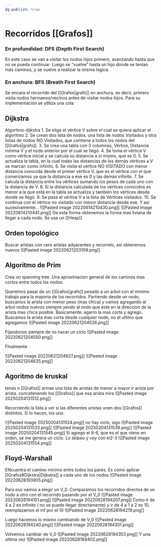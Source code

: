 ```yaml
---
dg-publish: true
---
```

# Recorridos [[Grafos]]
### En profundidad: DFS (Depth First Search)
En este caso se van a visitar los nodos hijos primero, avanzando hasta que no se pueda continuar. Luego se “vuelve” hasta un hijo donde se tenían más caminos, y se vuelve a realizar la misma lógica.

### En anchura: BFS (Breath First Search)
Se encara el recorrido del [[Grafos|grafo]] en anchura, es decir, primero visita nodos hermanos/vecinos antes de visitar nodos hijos. Para su implementación se utiliza una cola


## Dijkstra
Algoritmo dijkstra 1. 
Se elige el vértice V sobre el cual se quiera aplicar el algoritmo 
2. Se crean dos lista de nodos, una lista de nodos Visitados y otra listas de nodos NO Visitados, que contiene a todos los nodos del [[Grafos|grafo]].
3. Se crea una tabla con 3 columnas, Vértice, Distancia mínima V y el nodo anterior por el cual se llegó. 
4. Se toma el vértice V como vértice inicial y se calcula su distancia a sí mismo, que es 0. 
5. Se actualiza la tabla, en la cual todas las distancias de los demás vértices a V se marcan como infinito. 
6. Se visita el vértice NO VISITADO con menor distancia conocida desde el primer vértice V, que es el vértice con el que comenzamos ya que la distancia a ese es 0 y las demás infinito. 
7. Se calcula la distancia entre los vértices sumando los pesos de cada uno con la distancia de V. 
8. Si la distancia calculada de los vértices conocidos es menor a la que está en la tabla se actualiza y también los vértices desde donde se llegó.
9. Se pasa el vértice V a la lista de Vértices visitados. 
10. Se continua con el vértice no visitado con menor distancia desde ese. 
Y así sucesivamente...
![[Pasted image 20220614210430.png]]
![[Pasted image 20220614210441.png]]
De esta forma obtenemos la forma mas liviana de llegar a cada nodo. Se usa un [[Heap]]
## Orden topológico
Buscar aristas con cero aristas adyacentes y recorrelo, asi obtenemos nuevos ![[Pasted image 20220621203109.png]]

## Algoritmo de Prim
Crea un spanning tree. Una aproximacion general de los caminos mas cortos entre todos los nodos.

Queremos pasar de un [[Grafos|grafo]] pesado a un arbol con el minimo trabajo para la mayoria de los recorridos.
Partiendo desde un nodo, buscamos la arista con menor peso (mas chica) y vamos agregando al arbol nodos nuevos siempre yendo al nodo que este en la direccion de la arista mas chica posible.
Basicamente: agarro la mas corta y agrego. Buscamos la arista mas corta desde cualquier nodo, no el ultimo que agregamos
![[Pasted image 20220621204526.png]]

Fijandonos siempre de no hacer un ciclo
![[Pasted image 20220621204550.png]]

FInalmente

![[Pasted image 20220621204627.png]]
![[Pasted image 20220621204635.png]]

## Agoritmo de kruskal
tenes n [[Grafos]]
armas una lista de aristas de menor a mayor
ir arista por arista. concatenando los [[Grafos]] que esa arista mira
![[Pasted image 20250204131512.png]]


Recorriendo la lista a ver si las diferentes aristas unen dos [[Grafos]] distintos. Si lo hacen, los uno.

![[Pasted image 20250204131524.png]]
no hay ciclo, sigo
![[Pasted image 20250204131533.png]]
![[Pasted image 20250204131539.png]]
![[Pasted image 20250204131545.png]]
Si agrego el 8-6, que es el que viene en orden, se me genera un ciclo. Lo skipeo y voy con el2-3
![[Pasted image 20250204131554.png]]
## Floyd-Warshall
ENcuentra el camino minimo entre todos los pares. Es como aplicar [[Grafos#Dijkstra|Dijkstra]] a cada uno de los nodos
![[Pasted image 20220628193905.png]]

Para eso vamos a elegir un V_0. Comparamos los recorridos directos de un nodo a otro con el recorrido pasando por el V_0
![[Pasted image 20220628194151.png]]
![[Pasted image 20220628194207.png]]
Como ir de 4 a 2 es infinito ( no se puede llegar directamente) y ir de 4 a 1 a 2 es 10, reemplazamos el inf por el 10
![[Pasted image 20220628194219.png]]

Luego hacemos lo mismo cambiando de V_0
![[Pasted image 20220628194240.png]]
![[Pasted image 20220628194301.png]]

Volvemos cambiar de V_0
![[Pasted image 20220628194353.png]]
Y una ultima vez
![[Pasted image 20220628194402.png]]

